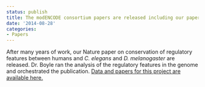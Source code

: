 ```yaml
---
status: publish
title: The modENCODE consortium papers are released including our paper on regulatory conservation in Nature!
date: '2014-08-28'
categories:
- Papers
---
```


After many years of work, our Nature paper on conservation of regulatory features between humans and <i>C. elegans</i> and <i>D. melanogaster</i> are released. Dr. Boyle ran the analysis of the regulatory features in the genome and orchestrated the publication. <a href="https://www.encodeproject.org/comparative/">Data and papers for this project are available here.</a>

